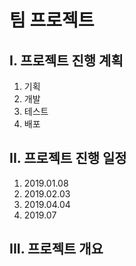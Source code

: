 # 팀 프로젝트
 
## I. 프로젝트 진행 계획
1. 기획
2. 개발
3. 테스트
4. 배포

## II. 프로젝트 진행 일정
1. 2019.01.08
2. 2019.02.03
3. 2019.04.04
4. 2019.07

## III. 프로젝트 개요